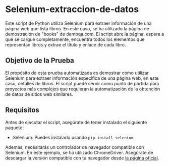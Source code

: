 # Selenium-extraccion-de-datos

Este script de Python utiliza Selenium para extraer información de una página web que lista libros. En este caso, se ha utilizado la página de demostración de "books" de demoqa.com. El script abre la página, espera a que se cargue completamente, encuentra todos los elementos que representan libros y extrae el título y enlace de cada libro.

## Objetivo de la Prueba

El propósito de esta prueba automatizada es demostrar cómo utilizar Selenium para extraer información específica de una página web, en este caso, detalles de libros. El script puede servir como punto de partida para proyectos más complejos que requieran la automatización de la obtención de datos de sitios web similares.

## Requisitos

Antes de ejecutar el script, asegúrate de tener instalado el siguiente paquete:

- Selenium: Puedes instalarlo usando `pip install selenium`

Además, necesitarás un controlador de navegador compatible con Selenium. En este ejemplo, se ha utilizado ChromeDriver. Asegúrate de descargar la versión compatible con tu navegador desde [la página oficial](https://sites.google.com/chromium.org/driver/).

